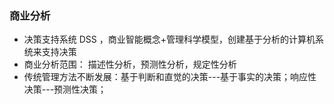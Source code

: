 ### 商业分析
- 决策支持系统 DSS ，商业智能概念+管理科学模型，创建基于分析的计算机系统来支持决策
- 商业分析范围： 描述性分析，预测性分析，规定性分析
- 传统管理方法不断发展：基于判断和直觉的决策---基于事实的决策；响应性决策---预测性决策；
